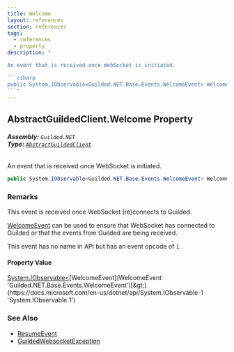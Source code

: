 ```yaml
---
title: Welcome
layout: references
section: references
tags:
  - references
  - property
description: "

An event that is received once WebSocket is initiated.

```csharp
public System.IObservable<Guilded.NET.Base.Events.WelcomeEvent> Welcome { get; }
```"
---
```


## AbstractGuildedClient.Welcome Property
###### **Assembly:** `Guilded.NET`<br/>**Type:** [`AbstractGuildedClient`](AbstractGuildedClient 'Guilded.NET.AbstractGuildedClient')

An event that is received once WebSocket is initiated.

```csharp
public System.IObservable<Guilded.NET.Base.Events.WelcomeEvent> Welcome { get; }
```

### Remarks
  
This event is received once WebSocket (re)connects to Guilded.  
  
[WelcomeEvent](WelcomeEvent 'Guilded.NET.Base.Events.WelcomeEvent') can be used to ensure that WebSocket has connected to Guilded or that the events from Guilded are being received.  
  
This event has no name in API but has an event opcode of `1`.

#### Property Value
[System.IObservable&lt;](https://docs.microsoft.com/en-us/dotnet/api/System.IObservable-1 'System.IObservable`1')[WelcomeEvent](WelcomeEvent 'Guilded.NET.Base.Events.WelcomeEvent')[&gt;](https://docs.microsoft.com/en-us/dotnet/api/System.IObservable-1 'System.IObservable`1')

### See Also
- [ResumeEvent](ResumeEvent 'Guilded.NET.Base.Events.ResumeEvent')
- [GuildedWebsocketException](GuildedWebsocketException 'Guilded.NET.Base.GuildedWebsocketException')